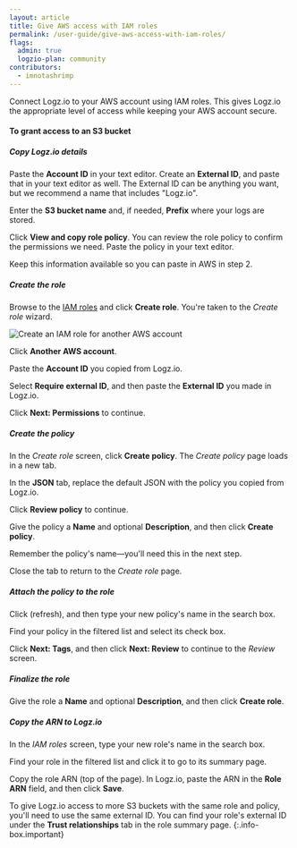 ```yaml
---
layout: article
title: Give AWS access with IAM roles
permalink: /user-guide/give-aws-access-with-iam-roles/
flags:
  admin: true
  logzio-plan: community
contributors:
  - imnotashrimp
---
```


Connect Logz.io to your AWS account using IAM roles.
This gives Logz.io the appropriate level of access
while keeping your AWS account secure.

#### To grant access to an S3 bucket

<div class="tasklist">

##### Copy Logz.io details

Paste the **Account ID** in your text editor.
Create an **External ID**, and paste that in your text editor as well.
The External ID can be anything you want,
but we recommend a name that includes "Logz.io".

Enter the **S3 bucket name** and, if needed,
**Prefix** where your logs are stored.

Click **View and copy role policy**.
You can review the role policy to confirm the permissions we need.
Paste the policy in your text editor.

Keep this information available so you can paste in AWS in step 2.

##### Create the role

Browse to the [IAM roles](https://console.aws.amazon.com/iam/home#/roles)
and click **Create role**.
You're taken to the _Create role_ wizard.

![Create an IAM role for another AWS account](https://dytvr9ot2sszz.cloudfront.net/logz-docs/aws/iam--create-role.png)

Click **Another AWS account**.

Paste the **Account ID** you copied from Logz.io.

Select **Require external ID**,
and then paste the **External ID** you made in Logz.io.

Click **Next: Permissions** to continue.

##### Create the policy

In the  _Create role_ screen, click **Create policy**.
The _Create policy_ page loads in a new tab.

In the **JSON** tab,
replace the default JSON with the policy you copied from Logz.io.

Click **Review policy** to continue.

Give the policy a **Name** and optional **Description**,
and then click **Create policy**.

Remember the policy's name—you'll need this in the next step.

Close the tab to return to the _Create role_ page.

##### Attach the policy to the role

Click <i class="fas fa-sync-alt"></i> (refresh),
and then type your new policy's name in the search box.

Find your policy in the filtered list and select its check box.

Click **Next: Tags**,
and then click **Next: Review** to continue to the _Review_ screen.

##### Finalize the role

Give the role a **Name** and optional **Description**,
and then click **Create role**.

##### Copy the ARN to Logz.io

In the _IAM roles_ screen, type your new role's name in the search box.

Find your role in the filtered list and click it to go to its summary page.

Copy the role ARN (top of the page).
In Logz.io, paste the ARN in the **Role ARN** field, and then click **Save**.

</div>

To give Logz.io access to more S3 buckets with the same role and policy,
you'll need to use the same external ID.
You can find your role's external ID
under the **Trust relationships** tab in the role summary page.
{:.info-box.important}
